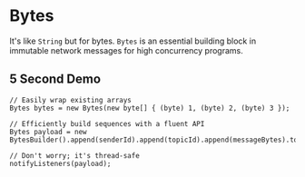 # Bytes
It's like `String` but for bytes. `Bytes` is an essential building block in immutable network messages for high concurrency programs. 

## 5 Second Demo

    // Easily wrap existing arrays
    Bytes bytes = new Bytes(new byte[] { (byte) 1, (byte) 2, (byte) 3 });
    
    // Efficiently build sequences with a fluent API
    Bytes payload = new BytesBuilder().append(senderId).append(topicId).append(messageBytes).toBytes();
    
    // Don't worry; it's thread-safe
    notifyListeners(payload);
